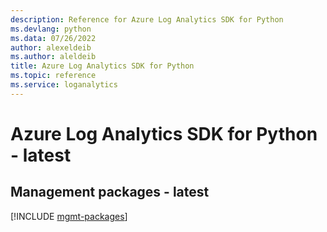 ```yaml
---
description: Reference for Azure Log Analytics SDK for Python
ms.devlang: python
ms.data: 07/26/2022
author: alexeldeib
ms.author: aleldeib
title: Azure Log Analytics SDK for Python
ms.topic: reference
ms.service: loganalytics
---
```

# Azure Log Analytics SDK for Python - latest

## Management packages - latest
[!INCLUDE [mgmt-packages](log-analytics-mgmt-index.md)]